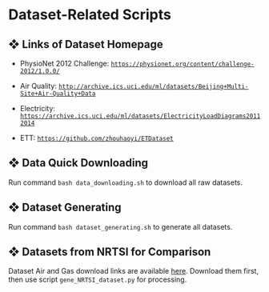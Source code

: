 # Dataset-Related Scripts

## ❖ Links of Dataset Homepage

* PhysioNet 2012 Challenge: [`https://physionet.org/content/challenge-2012/1.0.0/`](https://physionet.org/content/challenge-2012/1.0.0/)
* Air Quality: [`http://archive.ics.uci.edu/ml/datasets/Beijing+Multi-Site+Air-Quality+Data`](http://archive.ics.uci.edu/ml/datasets/Beijing+Multi-Site+Air-Quality+Data)

* Electricity: [`https://archive.ics.uci.edu/ml/datasets/ElectricityLoadDiagrams20112014`](https://archive.ics.uci.edu/ml/datasets/ElectricityLoadDiagrams20112014)
* ETT: [`https://github.com/zhouhaoyi/ETDataset`](https://github.com/zhouhaoyi/ETDataset)

## ❖ Data Quick Downloading

Run command `bash data_downloading.sh` to download all raw datasets.

## ❖ Dataset Generating

Run command `bash dataset_generating.sh` to generate all datasets.

## ❖ Datasets from NRTSI for Comparison

Dataset Air and Gas download links are available [here](https://github.com/lupalab/NRTSI/blob/main/codes_partially_observed_dimension/README.md). Download them first, then use script `gene_NRTSI_dataset.py` for processing.
